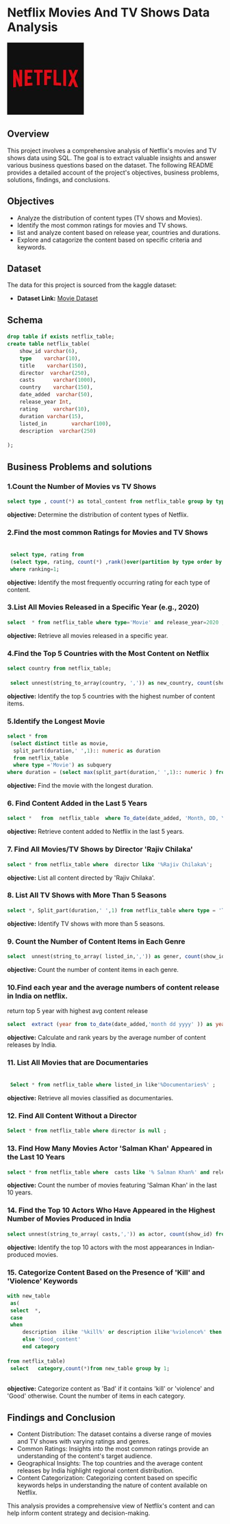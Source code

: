 # Netflix Movies And TV Shows Data Analysis
![Netflix logo](https://github.com/Nithish-712/Netflix_SQL_Project/blob/main/logo.jpeg)

## Overview

This project involves a comprehensive analysis of Netflix's movies and TV shows data using SQL. The goal is to extract valuable insights and answer various business questions based on the dataset. The following README provides a detailed account of the project's objectives, business problems, solutions, findings, and conclusions.

## Objectives


-  Analyze the distribution of content types (TV shows and Movies).
- Identify the most common ratings for movies and TV shows.
- list and analyze content based on release year, countries and durations.
- Explore and catagorize the content based on specific criteria and keywords.


## Dataset
The data for this project is sourced from the kaggle dataset:

- **Dataset Link:** [Movie Dataset](https://www.kaggle.com/datasets/shivamb/netflix-shows?resource=download)

## Schema

```  Sql
drop table if exists netflix_table;
create table netflix_table(
	show_id varchar(6),
	type    varchar(10),
	title    varchar(150),
	director  varchar(250),
	casts      varchar(1000),
	country    varchar(150),
	date_added  varchar(50),
	release_year Int,
	rating	   varchar(10),
	duration varchar(15),
	listed_in        varchar(100),
	description  varchar(250)

);
```

## Business Problems and solutions
### 1.Count the Number of Movies vs TV Shows
```sql
select type , count(*) as total_content from netflix_table group by type;
```
**objective:** Determine the distribution of content types of Netflix.

### 2.Find the most common Ratings for Movies and TV Shows
```sql

 select type, rating from  
 (select type, rating, count(*) ,rank()over(partition by type order by count(*) desc) as ranking from netflix_table group by 1,2) as c
 where ranking=1;
```
**objective:** Identify the most frequently occurring rating for each type of content.
### 3.List All Movies Released in a Specific Year (e.g., 2020)
```sql
select  * from netflix_table where type='Movie' and release_year=2020 ;
```
**objective:** Retrieve all movies released in a specific year.
### 4.Find the Top 5 Countries with the Most Content on Netflix
```sql
select country from netflix_table;

 select unnest(string_to_array(country, ',')) as new_country, count(show_id) from netflix_table group by 1  order by 2 desc limit 5;
```
**objective:** Identify the top 5 countries with the highest number of content items.
### 5.Identify the Longest Movie
```sql
select * from 
 (select distinct title as movie,
  split_part(duration,' ',1):: numeric as duration 
  from netflix_table
  where type ='Movie') as subquery
where duration = (select max(split_part(duration,' ',1):: numeric ) from netflix_table)
```
**objective:** Find the movie with the longest duration.
### 6. Find Content Added in the Last 5 Years
```sql
select *   from  netflix_table  where To_date(date_added, 'Month, DD, YYYY') >= current_date - interval '5 year';
```
**objective:** Retrieve content added to Netflix in the last 5 years.
### 7. Find All Movies/TV Shows by Director 'Rajiv Chilaka'
```sql
select * from netflix_table where  director like '%Rajiv Chilaka%';
```
**objective:** List all content directed by 'Rajiv Chilaka'.
### 8. List All TV Shows with More Than 5 Seasons
```sql
select *, Split_part(duration,' ',1) from netflix_table where type = 'TV Show' and split_part(duration,' ',1) :: numeric > 5 ;
```
**objective:** Identify TV shows with more than 5 seasons.
### 9. Count the Number of Content Items in Each Genre
```sql
select  unnest(string_to_array( listed_in,',')) as gener, count(show_id) from netflix_table group by 1;
```
**objective:**  Count the number of content items in each genre.
### 10.Find each year and the average numbers of content release in India on netflix.
return top 5 year with highest avg content release
```sql
select  extract (year from to_date(date_added,'month dd yyyy' )) as year,count(show_id), round( count(show_id) :: numeric/(select count(*) from netflix_table where country = 'India' )::numeric *100,2) As avg_content from netflix_table where country='India' group by 1 order by avg_content desc Limit 5;
 ```
**objective:** Calculate and rank years by the average number of content releases by India.
### 11. List All Movies that are Documentaries
```sql

 Select * from netflix_table where listed_in like'%Documentaries%' ;
```
**objective:** Retrieve all movies classified as documentaries.
### 12. Find All Content Without a Director
```sql
Select * from netflix_table where director is null ;
```
### 13. Find How Many Movies Actor 'Salman Khan' Appeared in the Last 10 Years
```sql
select * from netflix_table where  casts like '% Salman Khan%' and release_year > extract (year from current_date)-10;
```
**objective:** Count the number of movies featuring 'Salman Khan' in the last 10 years.
### 14. Find the Top 10 Actors Who Have Appeared in the Highest Number of Movies Produced in India
``` sql
select unnest(string_to_array( casts,',')) as actor, count(show_id) from netflix_table where country like'%India%' group by 1 order by 2 desc Limit 10 ;
```
**objective:**  Identify the top 10 actors with the most appearances in Indian-produced movies.
### 15. Categorize Content Based on the Presence of 'Kill' and 'Violence' Keywords
```sql
with new_table 
 as(
 select  *,
 case
 when 
	 description  ilike '%kill%' or description ilike'%violence%' then 'Bad_content' 
	 else 'Good_content' 
	 end category
 
from netflix_table)
 select   category,count(*)from new_table group by 1;
 
 ```
**objective:** Categorize content as 'Bad' if it contains 'kill' or 'violence' and 'Good' otherwise. Count the number of items in each category.
## Findings and Conclusion
- Content Distribution: The dataset contains a diverse range of movies and TV shows with varying ratings and genres.
- Common Ratings: Insights into the most common ratings provide an understanding of the content's target audience.
- Geographical Insights: The top countries and the average content releases by India highlight regional content distribution.
- Content Categorization: Categorizing content based on specific keywords helps in understanding the nature of content available on Netflix.

This analysis provides a comprehensive view of Netflix's content and can help inform content strategy and decision-making.

 
